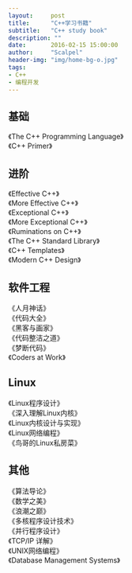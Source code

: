 ```yaml
---
layout:     post
title:      "C++学习书籍"
subtitle:   "C++ study book"
description: ""
date:       2016-02-15 15:00:00
author:     "Scalpel"
header-img: "img/home-bg-o.jpg"
tags:
- C++
- 编程开发
---
```

基础
---
《The C++ Programming Language》  
《C++ Primer》  

进阶  
---
《Effective C++》  
《More Effective C++》  
《Exceptional C++》  
《More Exceptional C++》  
《Ruminations on C++》  
《The C++ Standard Library》  
《C++ Templates》  
《Modern C++ Design》  

软件工程  
---
《人月神话》  
《代码大全》  
《黑客与画家》  
《代码整洁之道》  
《梦断代码》  
《Coders at Work》  

Linux
---
《Linux程序设计》  
《深入理解Linux内核》  
《Linux内核设计与实现》  
《Linux网络编程》  
《鸟哥的Linux私房菜》  

其他
---
《算法导论》  
《数学之美》  
《浪潮之巅》  
《多核程序设计技术》  
《并行程序设计》  
《TCP/IP 详解》  
《UNIX网络编程》  
《Database Management Systems》  




